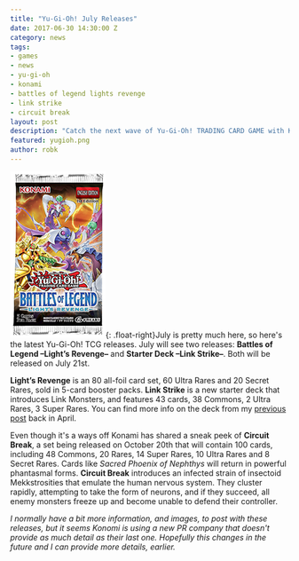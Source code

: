 ```yaml
---
title: "Yu-Gi-Oh! July Releases"
date: 2017-06-30 14:30:00 Z
category: news
tags:
- games
- news
- yu-gi-oh
- konami
- battles of legend lights revenge
- link strike
- circuit break
layout: post
description: "Catch the next wave of Yu-Gi-Oh! TRADING CARD GAME with Konami's July releases."
featured: yugioh.png
author: robk
---
```


![Yu-Gi-Oh! Battles of Legend](/images/yu-gi-oh/battlesoflegend.png){: .float-right}July is pretty much here, so here's the latest Yu-Gi-Oh! TCG releases. July will see two releases: **Battles of Legend –Light’s Revenge–** and **Starter Deck –Link Strike–**. Both will be released on July 21st.

**Light’s Revenge** is an 80 all-foil card set, 60 Ultra Rares and 20 Secret Rares, sold in 5-card booster packs. **Link Strike** is a new starter deck that introduces Link Monsters, and features 43 cards, 38 Commons, 2 Ultra Rares, 3 Super Rares. You can find more info on the deck from my [previous post](http://pawnsperspective.com/Yu-Gi-Oh-Link-Strike-Release/) back in April.

Even though it's a ways off Konami has shared a sneak peek of **Circuit Break**, a set being released on October 20th that will contain 100 cards, including 48 Commons, 20 Rares, 14 Super Rares, 10 Ultra Rares and 8 Secret Rares. Cards like *Sacred Phoenix of Nephthys* will return in powerful phantasmal forms. **Circuit Break** introduces an infected strain of insectoid Mekkstrosities that emulate the human nervous system. They cluster rapidly, attempting to take the form of neurons, and if they succeed, all enemy monsters freeze up and become unable to defend their controller.

*I normally have a bit more information, and images, to post with these releases, but it seems Konomi is using a new PR company that doesn't provide as much detail as their last one. Hopefully this changes in the future and I can provide more details, earlier.*